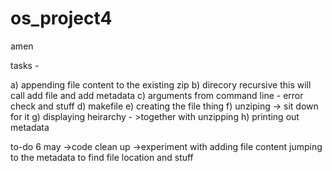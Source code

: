 # os_project4
amen

tasks -

a) appending file content to the existing zip
b) direcory recursive this will call add file and add metadata
c) arguments from command line - error check and stuff 
d) makefile
e) creating the file thing 
f) unziping -> sit down for it 
g) displaying heirarchy - >together with unzipping 
h) printing out metadata

to-do 6 may 
->code clean up
->experiment with adding file content jumping to the metadata to find file location and stuff 
